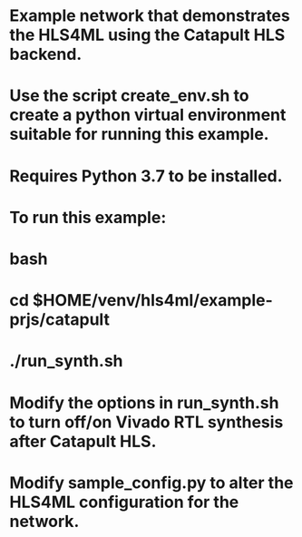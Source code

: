 # Example network that demonstrates the HLS4ML using the Catapult HLS backend.

# Use the script create_env.sh to create a python virtual environment suitable for running this example.
# Requires Python 3.7 to be installed.

# To run this example:
#   bash
#   cd $HOME/venv/hls4ml/example-prjs/catapult
#   ./run_synth.sh

# Modify the options in run_synth.sh to turn off/on Vivado RTL synthesis after Catapult HLS.
# Modify sample_config.py to alter the HLS4ML configuration for the network.

